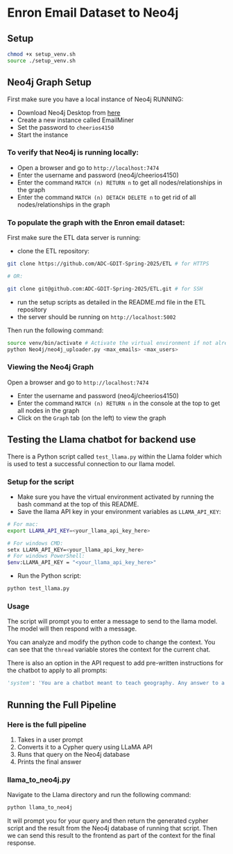 # Enron Email Dataset to Neo4j

## Setup
```bash
chmod +x setup_venv.sh
source ./setup_venv.sh
```

## Neo4j Graph Setup
First make sure you have a local instance of Neo4j RUNNING:
- Download Neo4j Desktop from [here](https://neo4j.com/download/)
- Create a new instance called EmailMiner
- Set the password to `cheerios4150`
- Start the instance
### To verify that Neo4j is running locally:
- Open a browser and go to `http://localhost:7474`
- Enter the username and password (neo4j/cheerios4150)
- Enter the command `MATCH (n) RETURN n` to get all nodes/relationships in the graph
- Enter the command `MATCH (n) DETACH DELETE n` to get rid of all nodes/relationships in the graph

### To populate the graph with the Enron email dataset:
First make sure the ETL data server is running:
- clone the ETL repository:
```bash
git clone https://github.com/ADC-GDIT-Spring-2025/ETL # for HTTPS

# OR:

git clone git@github.com:ADC-GDIT-Spring-2025/ETL.git # for SSH
```
- run the setup scripts as detailed in the README.md file in the ETL repository
- the server should be running on `http://localhost:5002`

Then run the following command:
```bash
source venv/bin/activate # Activate the virtual environment if not already activated
python Neo4j/neo4j_uploader.py <max_emails> <max_users>
```

### Viewing the Neo4j Graph
Open a browser and go to `http://localhost:7474`
- Enter the username and password (neo4j/cheerios4150)
- Enter the command `MATCH (n) RETURN n` in the console at the top to get all nodes in the graph
- Click on the `Graph` tab (on the left) to view the graph


## Testing the Llama chatbot for backend use
There is a Python script called `test_llama.py` within the Llama folder which is used to test a successful connection to our llama model.

### Setup for the script
- Make sure you have the virtual environment activated by running the bash command at the top of this README.
- Save the llama API key in your environment variables as `LLAMA_API_KEY`:
```bash
# For mac:
export LLAMA_API_KEY=<your_llama_api_key_here>

# For windows CMD:
setx LLAMA_API_KEY=<your_llama_api_key_here>
# For windows PowerShell:
$env:LLAMA_API_KEY = "<your_llama_api_key_here>"
```
- Run the Python script:
```bash
python test_llama.py
```

### Usage
The script will prompt you to enter a message to send to the llama model. The model will then respond with a message.

You can analyze and modify the python code to change the context. You can see that the `thread` variable stores the context for the current chat.

There is also an option in the API request to add pre-written instructions for the chatbot to apply to all prompts:
```python
'system': 'You are a chatbot meant to teach geography. Any answer to a question should be accompanied by a description of where in the world the relevant place is.',
```

## Running the Full Pipeline

### Here is the full pipeline
1. Takes in a user prompt
2. Converts it to a Cypher query using LLaMA API
3. Runs that query on the Neo4j database
4. Prints the final answer

### llama_to_neo4j.py
Navigate to the Llama directory and run the following command:
```bash
python llama_to_neo4j
```
It will prompt you for your query and then return the generated cypher script and the result from the Neo4j database of running that script.
Then we can send this result to the frontend as part of the context for the final response. 
